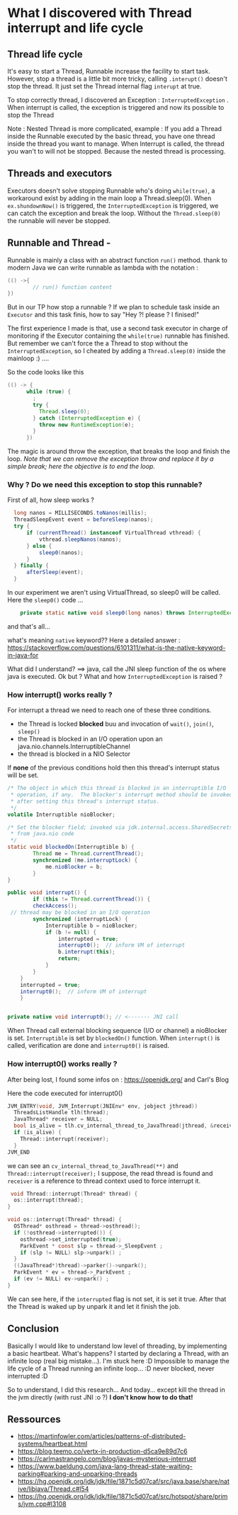 # What I discovered with Thread interrupt and life cycle

## Thread life cycle

It's easy to start a Thread, Runnable increase the facility to start task.
However, stop a thread is a little bit more tricky, calling `.interupt()` doesn't stop the thread.
It just set the Thread internal flag `interupt` at true.

To stop correctly thread, I discovered an Exception : `InterruptedException` .
When interrupt is called, the exception is triggered and now its possible to stop the Thread

Note : Nested Thread is more complicated, example :
If you add a Thread inside the Runnable executed by the basic thread, you have one thread inside the thread you want to manage.
When Interrupt is called, the thread you wan't to will not be stopped. Because the nested thread is processing.


## Threads and executors

Executors doesn't solve stopping Runnable who's doing `while(true)`, a workaround exist by adding in the main loop a Thread.sleep(0).
When `ex.shundownNow()` is triggered, the  `InterruptedException` is triggered, we can catch the exception and break the loop.
Without the `Thread.sleep(0)` the runnable will never be stopped.


## Runnable and Thread -

Runnable is mainly a class with an abstract function `run()` method. thank to modern Java we can write runnable as lambda with the notation :
```java
(() ->{
        // run() function content
})
```

But in our TP how stop a runnable ? If we plan to schedule task inside an `Executor` and this task finis, how to say "Hey ?! please ? I finised!"

The first experience I made is that, use a second task executor in charge of monitoring if the Executor containing the  `while(true)` runnable has finished.
But remember we can't force the a Thread to stop without the `InterruptedException`, so I cheated by adding a `Thread.sleep(0)` inside the mainloop :) ....

So the code looks like this
```java
(() -> {
      while (true) {
        ;
        try {
          Thread.sleep(0);
        } catch (InterruptedException e) {
          throw new RuntimeException(e);
        }
      })
```
The magic is around throw the exception, that breaks the loop and finish the loop.
_Note that we can remove the exception throw and replace it by a simple break; here the objective is to end the loop._

### Why ? Do we need this exception to stop this runnable?

First of all, how sleep works ?
```java
  long nanos = MILLISECONDS.toNanos(millis);
  ThreadSleepEvent event = beforeSleep(nanos);
  try {
      if (currentThread() instanceof VirtualThread vthread) {
          vthread.sleepNanos(nanos);
      } else {
          sleep0(nanos);
      }
  } finally {
      afterSleep(event);
  }
```

In our experiment we aren't using VirtualThread, so sleep0 will be called.
Here the `sleep0()` code ...
```java
    private static native void sleep0(long nanos) throws InterruptedException;
```
and that's all...

what's meaning `native` keyword??
Here a detailed answer : https://stackoverflow.com/questions/6101311/what-is-the-native-keyword-in-java-for

What did I understand? ==> java, call the JNI sleep function of the os where java is executed.
Ok but ? What and how `InterruptedException` is raised ?


### How interrupt() works really ?

For interrupt a thread we need to reach one of these three conditions.
- the Thread is locked **blocked** buu and invocation of `wait()`, `join()`, `sleep()`
- the Thread is blocked in an I/O operation upon an java.nio.channels.InterruptibleChannel
- the thread is blocked in a NIO Selector

If **none** of the previous conditions hold then this thread's interrupt status will be set.

```java
/* The object in which this thread is blocked in an interruptible I/O
 * operation, if any.  The blocker's interrupt method should be invoked
 * after setting this thread's interrupt status.
 */
volatile Interruptible nioBlocker;

/* Set the blocker field; invoked via jdk.internal.access.SharedSecrets
 * from java.nio code
 */
static void blockedOn(Interruptible b) {
        Thread me = Thread.currentThread();
        synchronized (me.interruptLock) {
            me.nioBlocker = b;
        }
}

public void interrupt() {
        if (this != Thread.currentThread()) {
        checkAccess();
 // thread may be blocked in an I/O operation
        synchronized (interruptLock) {
            Interruptible b = nioBlocker;
            if (b != null) {
                interrupted = true;
                interrupt0();  // inform VM of interrupt
                b.interrupt(this);
                return;
            }
        }
    }
    interrupted = true;
    interrupt0();  // inform VM of interrupt
    }


private native void interrupt0(); // <------- JNI call
```

When Thread call external blocking sequence (I/O or channel) a nioBlocker is set.
`Interruptible` is set by `blockedOn()` function.
When `interrupt()` is called, verification are done and `interrupt0()` is raised.


### How interrupt0() works really ?

After being lost, I found some infos on : https://openjdk.org/ and Carl's Blog

Here the code executed for interrupt0()
```c
JVM_ENTRY(void, JVM_Interrupt(JNIEnv* env, jobject jthread))
  ThreadsListHandle tlh(thread);
  JavaThread* receiver = NULL;
  bool is_alive = tlh.cv_internal_thread_to_JavaThread(jthread, &receiver, NULL);
  if (is_alive) {
    Thread::interrupt(receiver);
  }
JVM_END
```
we can see an `cv_internal_thread_to_JavaThread(**)` and `Thread::interrupt(receiver);`
I suppose, the read thread is found and `receiver` is a reference to thread context used to force interrupt it.

```c
 void Thread::interrupt(Thread* thread) {
  os::interrupt(thread);
}

void os::interrupt(Thread* thread) {
  OSThread* osthread = thread->osthread();
  if (!osthread->interrupted()) {
    osthread->set_interrupted(true);
    ParkEvent * const slp = thread->_SleepEvent ;
    if (slp != NULL) slp->unpark() ;
  }
  ((JavaThread*)thread)->parker()->unpark();
  ParkEvent * ev = thread->_ParkEvent ;
  if (ev != NULL) ev->unpark() ;
}
```

We can see here, if the `interrupted` flag is not set, it is set it true. After that the Thread is waked up by unpark it and let it finish the job.


## Conclusion
Basically I would like to understand low level of threading, by implementing a basic heartbeat.
What's happens? I started by declaring a Thread, with an infinite loop (real big mistake...). I'm stuck here :D
Impossible to manage the life cycle of a Thread running an infinite loop... :D never blocked, never interrupted :D

So to understand, I did this research... And today... except kill the thread in the jvm directly (with rust JNI :o ?)
**I don't know how to do that!**


## Ressources
- https://martinfowler.com/articles/patterns-of-distributed-systems/heartbeat.html
- https://blog.teemo.co/vertx-in-production-d5ca9e89d7c6
- https://carlmastrangelo.com/blog/javas-mysterious-interrupt
- https://www.baeldung.com/java-lang-thread-state-waiting-parking#parking-and-unparking-threads
- https://hg.openjdk.org/jdk/jdk/file/1871c5d07caf/src/java.base/share/native/libjava/Thread.c#l54
- https://hg.openjdk.org/jdk/jdk/file/1871c5d07caf/src/hotspot/share/prims/jvm.cpp#l3108

